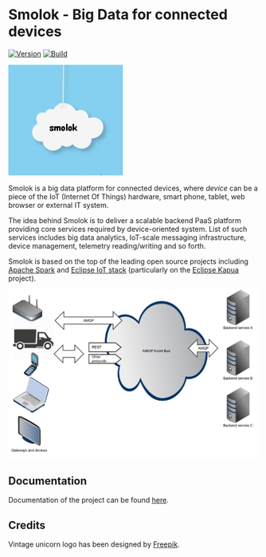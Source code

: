 # Smolok - Big Data for connected devices

[![Version](https://img.shields.io/badge/smolok-0.0.9-blue.svg)](https://github.com/smolok/smolok/releases)
[![Build](https://api.travis-ci.org/smolok/smolok.svg)](https://travis-ci.org/smolok/smolok/)

[![Build](docs/smolok.png)](https://github.com/smolok/smolok)

Smolok is a big data platform for connected devices, where *device* can be a piece of the IoT (Internet Of Things) hardware,
smart phone, tablet, web browser or external IT system.

The idea behind Smolok is to deliver a scalable backend PaaS platform providing core services required by
device-oriented system. List of such services includes big data analytics, IoT-scale messaging infrastructure,
device management, telemetry reading/writing and so forth.

Smolok is based on the top of the leading open source projects including [Apache Spark](http://spark.apache.org) and
[Eclipse IoT stack](http://iot.eclipse.org) (particularly on the [Eclipse Kapua](https://projects.eclipse.org/proposals/eclipse-kapua) project).

[![Build](docs/smolok_arch.png)](https://github.com/smolok/smolok)

## Documentation

Documentation of the project can be found [here](docs/documentation.md).

## Credits

Vintage unicorn logo has been designed by [Freepik](http://www.freepik.com/free-photos-vectors/vintage).